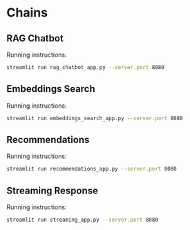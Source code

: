 # Chains

## RAG Chatbot

Running instructions:

```bash
streamlit run rag_chatbot_app.py --server.port 8080
```

## Embeddings Search

Running instructions:

```bash
streamlit run embeddings_search_app.py --server.port 8080
```

## Recommendations

Running instructions:

```bash
streamlit run recommendations_app.py --server.port 8080
```

## Streaming Response

Running instructions:

```bash
streamlit run streaming_app.py --server.port 8080
```
